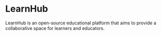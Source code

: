 # LearnHub
LearnHub is an open-source educational platform that aims to provide a collaborative space for learners and educators.
